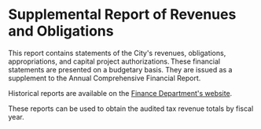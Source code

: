 # Supplemental Report of Revenues and Obligations

This report contains statements of the City's revenues, obligations, appropriations, and capital project authorizations. These financial statements are presented on a budgetary basis. They are issued as a supplement to the Annual Comprehensive Financial Report.

Historical reports are available on the [Finance Department's website](https://www.phila.gov/departments/office-of-the-director-of-finance/financial-reports/#/?table=Supplemental%20Report%20of%20Revenues%20and%20Obligations).

These reports can be used to obtain the audited tax revenue totals by fiscal year.